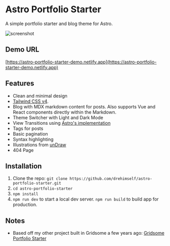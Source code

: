 # Astro Portfolio Starter

A simple portfolio starter and blog theme for Astro.

![screenshot](https://github.com/drehimself/astro-portfolio-starter/assets/4316355/23b26ca9-8a7a-4cc3-a1b7-efa5a4f69d63)

## Demo URL

[https://astro-portfolio-starter-demo.netlify.app](https://astro-portfolio-starter-demo.netlify.app)

## Features

- Clean and minimal design
- [Tailwind CSS v4](https://tailwindcss.com).
- Blog with MDX markdown content for posts. Also supports Vue and React components directly within the Markdown.
- Theme Switcher with Light and Dark Mode
- View Transitions using [Astro's implementation](https://docs.astro.build/en/guides/view-transitions/)
- Tags for posts
- Basic pagination
- Syntax highlighting
- Illustrations from [unDraw](https://undraw.co)
- 404 Page

## Installation

1. Clone the repo: `git clone https://github.com/drehimself/astro-portfolio-starter.git`
1. `cd astro-portfolio-starter`
1. `npm install`
1. `npm run dev` to start a local dev server. `npm run build` to build app for production.

## Notes

- Based off my other project built in Gridsome a few years ago: [Gridsome Portfolio Starter](https://github.com/drehimself/gridsome-portfolio-starter)

